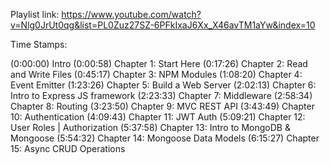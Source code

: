 Playlist link: https://www.youtube.com/watch?v=Nlg0JrUt0qg&list=PL0Zuz27SZ-6PFkIxaJ6Xx_X46avTM1aYw&index=10

Time Stamps:

(0:00:00) Intro
(0:00:58) Chapter 1: Start Here
(0:17:26) Chapter 2: Read and Write Files
(0:45:17) Chapter 3: NPM Modules
(1:08:20) Chapter 4: Event Emitter
(1:23:26) Chapter 5: Build a Web Server
(2:02:13) Chapter 6: Intro to Express JS framework
(2:23:33) Chapter 7: Middleware
(2:58:34) Chapter 8: Routing
(3:23:50) Chapter 9: MVC REST API
(3:43:49) Chapter 10: Authentication
(4:09:43) Chapter 11: JWT Auth
(5:09:21) Chapter 12: User Roles | Authorization
(5:37:58) Chapter 13: Intro to MongoDB & Mongoose
(5:54:32) Chapter 14: Mongoose Data Models
(6:15:27) Chapter 15: Async CRUD Operations

